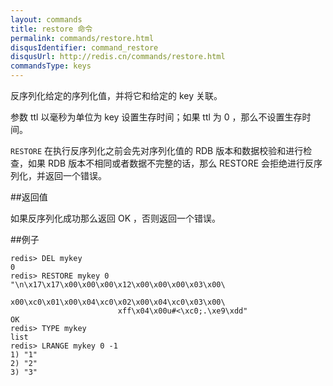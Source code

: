 ```yaml
---
layout: commands
title: restore 命令
permalink: commands/restore.html
disqusIdentifier: command_restore
disqusUrl: http://redis.cn/commands/restore.html
commandsType: keys
---
```


反序列化给定的序列化值，并将它和给定的 key 关联。

参数 ttl 以毫秒为单位为 key 设置生存时间；如果 ttl 为 0 ，那么不设置生存时间。

`RESTORE` 在执行反序列化之前会先对序列化值的 RDB 版本和数据校验和进行检查，如果 RDB 版本不相同或者数据不完整的话，那么 RESTORE 会拒绝进行反序列化，并返回一个错误。

##返回值

如果反序列化成功那么返回 OK ，否则返回一个错误。

##例子

	redis> DEL mykey
	0
	redis> RESTORE mykey 0 "\n\x17\x17\x00\x00\x00\x12\x00\x00\x00\x03\x00\
	                        x00\xc0\x01\x00\x04\xc0\x02\x00\x04\xc0\x03\x00\
	                        xff\x04\x00u#<\xc0;.\xe9\xdd"
	OK
	redis> TYPE mykey
	list
	redis> LRANGE mykey 0 -1
	1) "1"
	2) "2"
	3) "3"